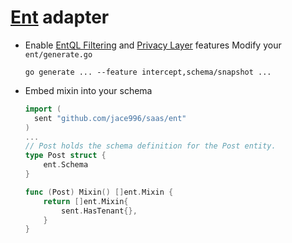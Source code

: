 # [Ent](https://entgo.io/) adapter

- Enable [EntQL Filtering](https://entgo.io/docs/feature-flags/#entql-filtering) and [Privacy Layer](https://entgo.io/docs/feature-flags/#privacy-layer) features
  Modify your `ent/generate.go`
  ```
  go generate ... --feature intercept,schema/snapshot ...
  ```


- Embed mixin into your schema

  ```go
  import (
  	sent "github.com/jace996/saas/ent"
  )
  ...
  // Post holds the schema definition for the Post entity.
  type Post struct {
      ent.Schema
  }
  
  func (Post) Mixin() []ent.Mixin {
      return []ent.Mixin{
          sent.HasTenant{},
      }
  }
  ```
